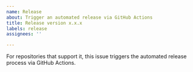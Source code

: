 ```yaml
---
name: Release
about: Trigger an automated release via GitHub Actions
title: Release version x.x.x
labels: release
assignees: ''

---
```


<!-- Please update the issue title with the desired version, following semantic versioning -->
For repositories that support it, this issue triggers the automated release process via GitHub Actions.
